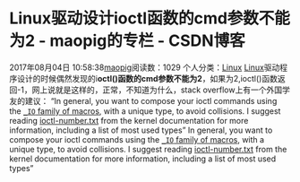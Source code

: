 # Linux驱动设计ioctl函数的cmd参数不能为2 - maopig的专栏 - CSDN博客
2017年08月04日 10:58:38[maopig](https://me.csdn.net/maopig)阅读数：1029
个人分类：[Linux](https://blog.csdn.net/maopig/article/category/850267)
[Linux](http://lib.csdn.net/base/linux)驱动程序设计的时候偶然发现的i**octl()函数的cmd参数不能为2**，如果为2,ioctl()函数返回-1，网上说就是这样的，正常，不知道为什么，stack
 overflow上有一个外国学友的建议：
“In general, you want to compose your ioctl commands
 using the [`_IO` family
 of macros](http://lxr.linux.no/linux+v3.3.1/include/asm-generic/ioctl.h#L83), with a unique type, to avoid collisions.
I suggest reading [ioctl-number.txt](http://www.mjmwired.net/kernel/Documentation/ioctl-number.txt) from the kernel documentation for
 more information, including a list of most used types”
In general, you want to compose your ioctl commands using the [`_IO` family
 of macros](http://lxr.linux.no/linux+v3.3.1/include/asm-generic/ioctl.h#L83), with a unique type, to avoid collisions.
I suggest reading [ioctl-number.txt](http://www.mjmwired.net/kernel/Documentation/ioctl-number.txt) from the kernel documentation for
 more information, including a list of most used types”
